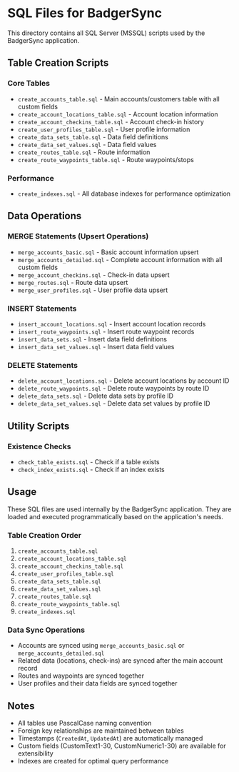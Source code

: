 # SQL Files for BadgerSync

This directory contains all SQL Server (MSSQL) scripts used by the BadgerSync application.

## Table Creation Scripts

### Core Tables
- `create_accounts_table.sql` - Main accounts/customers table with all custom fields
- `create_account_locations_table.sql` - Account location information
- `create_account_checkins_table.sql` - Account check-in history
- `create_user_profiles_table.sql` - User profile information
- `create_data_sets_table.sql` - Data field definitions
- `create_data_set_values.sql` - Data field values
- `create_routes_table.sql` - Route information
- `create_route_waypoints_table.sql` - Route waypoints/stops

### Performance
- `create_indexes.sql` - All database indexes for performance optimization

## Data Operations

### MERGE Statements (Upsert Operations)
- `merge_accounts_basic.sql` - Basic account information upsert
- `merge_accounts_detailed.sql` - Complete account information with all custom fields
- `merge_account_checkins.sql` - Check-in data upsert
- `merge_routes.sql` - Route data upsert
- `merge_user_profiles.sql` - User profile data upsert

### INSERT Statements
- `insert_account_locations.sql` - Insert account location records
- `insert_route_waypoints.sql` - Insert route waypoint records
- `insert_data_sets.sql` - Insert data field definitions
- `insert_data_set_values.sql` - Insert data field values

### DELETE Statements
- `delete_account_locations.sql` - Delete account locations by account ID
- `delete_route_waypoints.sql` - Delete route waypoints by route ID
- `delete_data_sets.sql` - Delete data sets by profile ID
- `delete_data_set_values.sql` - Delete data set values by profile ID

## Utility Scripts

### Existence Checks
- `check_table_exists.sql` - Check if a table exists
- `check_index_exists.sql` - Check if an index exists

## Usage

These SQL files are used internally by the BadgerSync application. They are loaded and executed programmatically based on the application's needs.

### Table Creation Order
1. `create_accounts_table.sql`
2. `create_account_locations_table.sql`
3. `create_account_checkins_table.sql`
4. `create_user_profiles_table.sql`
5. `create_data_sets_table.sql`
6. `create_data_set_values.sql`
7. `create_routes_table.sql`
8. `create_route_waypoints_table.sql`
9. `create_indexes.sql`

### Data Sync Operations
- Accounts are synced using `merge_accounts_basic.sql` or `merge_accounts_detailed.sql`
- Related data (locations, check-ins) are synced after the main account record
- Routes and waypoints are synced together
- User profiles and their data fields are synced together

## Notes

- All tables use PascalCase naming convention
- Foreign key relationships are maintained between tables
- Timestamps (`CreatedAt`, `UpdatedAt`) are automatically managed
- Custom fields (CustomText1-30, CustomNumeric1-30) are available for extensibility
- Indexes are created for optimal query performance 